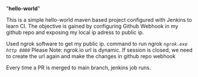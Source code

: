 "**hello-world**" 

This is a simple hello-world maven based project configured with Jenkins to learn CI.
The objective is gained by configuring Github Webhook in my github repo and exposing 
my local ip adress to public ip.

Used ngrok software to get my public ip.
command to run ngrok
_`ngrok.exe http 8080`_
Please Note: ngrok.io url is dynamic. If session is closed, we need to create the url again 
and make the changes in github repo webhook

Every time a PR is merged to main branch, jenkins job runs.


